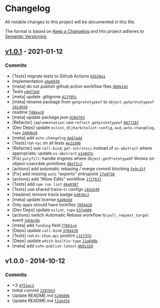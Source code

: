 # Changelog

All notable changes to this project will be documented in this file.

The format is based on [Keep a Changelog](https://keepachangelog.com/en/1.0.0/)
and this project adheres to [Semantic Versioning](https://semver.org/spec/v2.0.0.html).

## [v1.0.1](https://github.com/es-shims/Object.getPrototypeOf/compare/v1.0.0...v1.0.1) - 2021-01-12

### Commits

- [Tests] migrate tests to Github Actions [`93b30a1`](https://github.com/es-shims/Object.getPrototypeOf/commit/93b30a106e59b6db08815854aadf9c3c210bb1b1)
- Implementation [`e9a6930`](https://github.com/es-shims/Object.getPrototypeOf/commit/e9a6930ab431ec9ccc4c4e256a68b8c7dfac1994)
- [meta] do not publish github action workflow files [`d0bb143`](https://github.com/es-shims/Object.getPrototypeOf/commit/d0bb143fe5a9aee643896b962daf7f2f350331d0)
- Tests [`e0d72e0`](https://github.com/es-shims/Object.getPrototypeOf/commit/e0d72e0a4c03a2f180e3784382958100766155c6)
- [meta] update .gitignore [`422f05c`](https://github.com/es-shims/Object.getPrototypeOf/commit/422f05c0f8bd0fb0a1e4be2fad72a05d73bc98bd)
- [meta] rename package from `getprototypeof` to `object.getprototypeof` [`201d939`](https://github.com/es-shims/Object.getPrototypeOf/commit/201d939e92c8ce8c6705d499cadfe0fa9961e3c1)
- readme [`f48eac0`](https://github.com/es-shims/Object.getPrototypeOf/commit/f48eac0867b06deb816b334a32dd2145cfcdf400)
- [meta] update package.json [`020d703`](https://github.com/es-shims/Object.getPrototypeOf/commit/020d7030be338262913e4100e954a85601a3741d)
- [Refactor] `implementation`: use `reflect.getprototypeof` [`087718f`](https://github.com/es-shims/Object.getPrototypeOf/commit/087718fab0481423efe0679a8fd76cefb335e90f)
- [Dev Deps] update `eslint`, `@ljharb/eslint-config`, `aud`, `auto-changelog`, `tape` [`240d6e9`](https://github.com/es-shims/Object.getPrototypeOf/commit/240d6e967a05c3f2a854ab894ecbb13abcf7e119)
- [meta] add `auto-changelog` [`de87a4d`](https://github.com/es-shims/Object.getPrototypeOf/commit/de87a4df27902979a32b2e27f6d5cb361ee6975f)
- [Tests] run `nyc` on all tests [`4e21d00`](https://github.com/es-shims/Object.getPrototypeOf/commit/4e21d001847c5ae4b759898e9481e3803a227e91)
- [Refactor] use `call-bind`, `get-intrinsic` instead of `es-abstract` where appropriate; update `es-abstract` [`e1e0d7e`](https://github.com/es-shims/Object.getPrototypeOf/commit/e1e0d7e65ff57624c467fcb6bb94b2a713d328fa)
- [Fix] `polyfill`: handle engines where `Object.getPrototypeOf` throws on object-coercible primitives [`99ef2c2`](https://github.com/es-shims/Object.getPrototypeOf/commit/99ef2c2c97ac68e49a6b702492998b92f74d7944)
- [actions] add automatic rebasing / merge commit blocking [`fe9c32f`](https://github.com/es-shims/Object.getPrototypeOf/commit/fe9c32fa996704d1263d0cbfce3590f993a7e168)
- [Fix] add missing `auto` "exports" entrypoint [`1fa0738`](https://github.com/es-shims/Object.getPrototypeOf/commit/1fa07382650e37927e0d63242f971e3c7f6dc5a3)
- [actions] add "Allow Edits" workflow [`1f2f637`](https://github.com/es-shims/Object.getPrototypeOf/commit/1f2f637874631cfd914a3bd598353e62bab0a272)
- [Tests] add `npm run lint` [`46e838f`](https://github.com/es-shims/Object.getPrototypeOf/commit/46e838f83a54e6c4b27a327f87cd157d0b8569a2)
- [Tests] use shared travis-ci configs [`c02a549`](https://github.com/es-shims/Object.getPrototypeOf/commit/c02a549a70f5335ddce738b9be67a5ed05ff372a)
- [readme] remove travis badge [`bd834c2`](https://github.com/es-shims/Object.getPrototypeOf/commit/bd834c25d95d311048457e232423c7b9b1973bf5)
- [meta] update license [`6a86d4d`](https://github.com/es-shims/Object.getPrototypeOf/commit/6a86d4da1561f464fa3d93e484248f2e6169a041)
- Only apps should have lockfiles [`705b426`](https://github.com/es-shims/Object.getPrototypeOf/commit/705b42605f71b50ea002738a73540bbca9135016)
- [Dev Deps] update `eslint`, `tape` [`b37e609`](https://github.com/es-shims/Object.getPrototypeOf/commit/b37e609840a4912474af7b13b0730ffdcd91e9bc)
- [actions] switch Automatic Rebase workflow to `pull_request_target` event [`5debc6b`](https://github.com/es-shims/Object.getPrototypeOf/commit/5debc6bf86a8857c989fc9d1e110c67e94dfdecb)
- [meta] add `funding` field [`77bb1ce`](https://github.com/es-shims/Object.getPrototypeOf/commit/77bb1ce456183c6c1837840e1c930b2895bb2465)
- [Deps] update `call-bind` [`3f64439`](https://github.com/es-shims/Object.getPrototypeOf/commit/3f644397b8aaca63b4d2a5758e821ac642d783e9)
- [Tests] run `es-shim-api` postlint [`c3173fd`](https://github.com/es-shims/Object.getPrototypeOf/commit/c3173fdf79b9036d54f32a8a5698391f11a68eff)
- [Deps] update `which-builtin-type` [`21a840b`](https://github.com/es-shims/Object.getPrototypeOf/commit/21a840ba23dcbda0e3e452f431a4b88e3af1ee31)
- [meta] add `safe-publish-latest` [`4691320`](https://github.com/es-shims/Object.getPrototypeOf/commit/4691320b92fa9cc0dcb411fb4093e298a04d6cc2)

## v1.0.0 - 2014-10-12

### Commits

- &lt;3 [`4751ac2`](https://github.com/es-shims/Object.getPrototypeOf/commit/4751ac25c20fb7117e7956b123a4cdd7fd944124)
- Initial commit [`3297015`](https://github.com/es-shims/Object.getPrototypeOf/commit/32970157d24409ca394e4cea35d6d5b9cfe1230a)
- Update README.md [`52d680b`](https://github.com/es-shims/Object.getPrototypeOf/commit/52d680b882855abe3db7acc10ba4ad864ba13a18)
- Update README.md [`f2a5d3d`](https://github.com/es-shims/Object.getPrototypeOf/commit/f2a5d3d18b5d9a3bb718c2d197a2a7ff1bd243e7)
